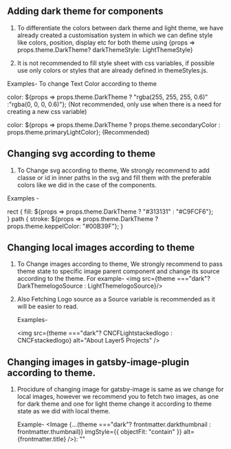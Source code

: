 ## Adding dark theme for components

1. To differentiate the colors between dark theme and light theme, we have already created a customisation system in which we can define style like colors, position, display etc for both theme using {props => props.theme.DarkTheme? darkThemeStyle: LightThemeStyle} 
  

2. It is not recommended to fill style sheet with css variables, if possible use only colors or styles that are already defined in themeStyles.js.


 Examples- To change Text Color according to theme

color: ${props => props.theme.DarkTheme ? "rgba(255, 255, 255, 0.6)" :"rgba(0, 0, 0, 0.6)"}; (Not recommended, only use when there is a need for creating a new css variable)

color: ${props => props.theme.DarkTheme ? props.theme.secondaryColor : props.theme.primaryLightColor}; (Recommended)



## Changing svg according to theme

1. To Change svg according to theme, We strongly recommend to add classe or id in inner paths in the svg and fill them with the preferable colors like we did in the case of the components.

Examples -

   rect {
        fill:  ${props => props.theme.DarkTheme ? "#313131" : "#C9FCF6"};  
      }
      path {
        stroke: ${props => props.theme.DarkTheme ? props.theme.keppelColor: "#00B39F"};
      }


## Changing local images according to theme

1. To Change images according to theme, We strongly recommend to pass theme state to specific image parent component and change its source according to the theme. For example- <img src={theme ==="dark"? DarkThemelogoSource : LightThemelogoSource}/> 

2. Also Fetching Logo source as a Source variable is recommended as it will be easier to read.


    Examples-                   
    
    <img src={theme ==="dark"? CNCFLightstackedlogo : CNCFstackedlogo} alt="About Layer5 Projects" />


## Changing images in gatsby-image-plugin according to theme.

1. Procidure of changing image for gatsby-image is same as we change for local images, however we recommend you to fetch two images, as one for dark theme and one for light theme change it according to theme state as we did with local theme.

    Example- 
          <Image
             {...(theme ==="dark"? frontmatter.darkthumbnail : frontmatter.thumbnail)}
             imgStyle={{ objectFit: "contain" }}
             alt={frontmatter.title}
           />): ""
                    